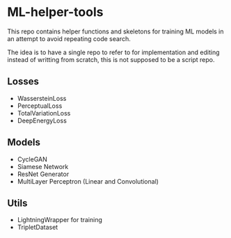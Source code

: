 # ML-helper-tools

This repo contains helper functions and skeletons for training ML models in an attempt to avoid repeating code search.

The idea is to have a single repo to refer to for implementation and editing instead of writting from scratch, this is not supposed to be a script repo.

## Losses
 - WassersteinLoss
 - PerceptualLoss
 - TotalVariationLoss
 - DeepEnergyLoss

## Models
 - CycleGAN
 - Siamese Network
 - ResNet Generator
 - MultiLayer Perceptron (Linear and Convolutional)

## Utils
 - LightningWrapper for training
 - TripletDataset